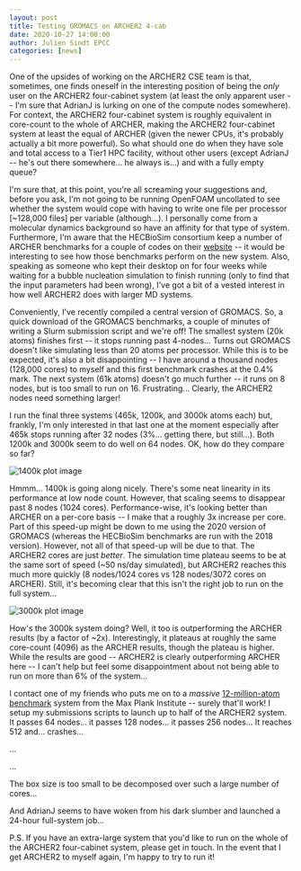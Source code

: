 ```yaml
---
layout: post
title: Testing GROMACS on ARCHER2 4-cab
date: 2020-10-27 14:00:00
author: Julien Sindt EPCC
categories: [news]
---
```


One of the upsides of working on the ARCHER2 CSE team is that,
sometimes, one finds oneself in the interesting position of being 
the *only* user on the ARCHER2 four-cabinet system (at least
the only apparent user -- I'm sure that AdrianJ is lurking 
on one of the compute nodes somewhere). For context, the ARCHER2
four-cabinet system is roughly equivalent in core-count to the
whole of ARCHER, making the ARCHER2 four-cabinet system at least
the equal of ARCHER (given the newer CPUs, it's probably actually
a bit more powerful). So what should one do when they have sole and
total access to a Tier1 HPC facility, without other users (except 
AdrianJ -- he's out there somewhere... he always is...) and with a
fully empty queue?

I'm sure that, at this point, you're all screaming your suggestions
and, before you ask, I'm not going to be running OpenFOAM uncollated
to see whether the system would cope with having to write one file
per processor [~128,000 files] per variable (although...). I personally
come from a molecular dynamics background so have an affinity for that
type of system. Furthermore, I'm aware that the HECBioSim consortium
keep a number of ARCHER benchmarks for a couple of codes on their
[website](https://www.hecbiosim.ac.uk/benchmarks)  -- it would be 
interesting to see how those benchmarks perform on the new system.
Also, speaking as someone who kept their desktop on for four weeks 
while waiting for a bubble nucleation simulation to finish running 
(only to find that the input parameters had been wrong), I've got a 
bit of a vested interest in how well ARCHER2 does with larger MD 
systems.

Conveniently, I've recently compiled a central version of GROMACS. So,
a quick download of the GROMACS benchmarks, a couple of minutes of 
writing a Slurm submission script and we're off! The smallest
system (20k atoms)
finishes first -- it stops running past 4-nodes... Turns out GROMACS 
doesn't like simulating less than 20 atoms per processor. While this
is to be expected, it's also a bit disappointing -- I have around a 
thousand nodes (128,000 cores) to myself and this first benchmark 
crashes at the 0.4% mark. The next system (61k atoms) doesn't go much
further -- it runs on 8 nodes, but is too small to run on 16. 
Frustrating... Clearly, the ARCHER2 nodes need something larger!

I run the final three systems (465k, 1200k, and 3000k atoms each) but,
frankly, I'm only interested in that last one at the moment especially 
after 465k stops running after 32 nodes (3%... getting there, but 
still...). Both 1200k and 3000k seem to do well on 64 nodes. OK, how 
do they compare so far?

<img src="{{ site.baseurl }}/img/news/2020-10-27-1400k.jpg" alt="1400k plot image" />

Hmmm... 1400k is going along nicely. There's some neat linearity in its 
performance at low node count. However, that scaling seems to disappear
past 8 nodes (1024 cores). Performance-wise, it's looking better than 
ARCHER on a per-core basis -- I make that a roughly 3x increase per core.
Part of this speed-up might be down to me using the 2020 version of 
GROMACS (whereas the HECBioSim benchmarks are run with the 2018 version).
However, not all of that speed-up will be due to that. The ARCHER2 
cores are just *better*. The simulation time plateau seems to be at the 
same sort of speed (~50 ns/day simulated), but ARCHER2 reaches this much
more quickly (8 nodes/1024 cores vs 128 nodes/3072 cores on ARCHER).
Still, it's becoming clear that this isn't the right job to run on the
full system...

<img src="{{ site.baseurl }}/img/news/2020-10-27-3000k.jpg" alt="3000k plot image" />

How's the 3000k system doing? Well, it too is outperforming the ARCHER
results (by a factor of ~2x). Interestingly, it plateaus at roughly the 
same core-count (4096) as the ARCHER results, though the plateau is 
higher. While the results are good -- ARCHER2 is clearly outperforming
ARCHER here -- I can't help but feel some disappointment about not being
able to run on more than 6% of the system...

I contact one of my friends who puts me on to a *massive* 
[12-million-atom benchmark](https://www.mpibpc.mpg.de/grubmueller/bench) system from the Max Plank Institute 
 -- surely
that'll work! I setup my submissions scripts to launch up to half of 
the ARCHER2 system. It passes 64 nodes... it passes 128 nodes... it
passes 256 nodes... It reaches 512 and... crashes...

...

... 


The box size is too small to be decomposed over such a large number of
cores...

And AdrianJ seems to have woken from his dark slumber and launched a
24-hour full-system job...

P.S. If you have an extra-large system that you'd like to run on the
whole of the ARCHER2 four-cabinet system, please get in touch. In the
event that I get ARCHER2 to myself again, I'm happy to try to run it!

